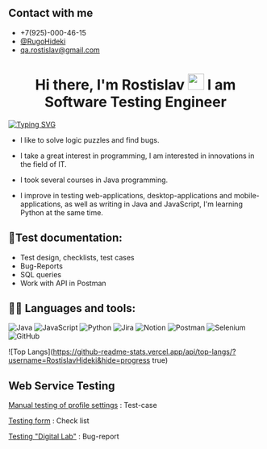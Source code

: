 ## Contact with me
- +7(925)-000-46-15
- <a href="https://t.me/RugoHideki" target="_blank">@RugoHideki</a>
- <a href="qa.rostislav@gmail.com" target="_blank">qa.rostislav@gmail.com</a>



<h1 align="center">Hi there, I'm Rostislav</a>
<img src="https://github.com/blackcater/blackcater/raw/main/images/Hi.gif" height="32"/>
I am Software Testing Engineer
</h1>

[![Typing SVG](https://readme-typing-svg.demolab.com?font=Montserrat&pause=1000&color=0E20F7&background=F97CFF00&width=435&lines=About+me)](https://git.io/typing-svg)


  
- I like to solve logic puzzles and find bugs.

- I take a great interest in programming, I am interested in innovations in the field of IT.

- I took several courses in Java programming.

- I improve in testing web-applications, desktop-applications and mobile-applications, as well as writing in Java and JavaScript,
  I'm learning Python at the same time.


## :page_with_curl:Test documentation:

- Test design, checklists, test cases
- Bug-Reports
- SQL queries
- Work with API in Postman

## :man_technologist: Languages and tools:
![Java](https://img.shields.io/badge/java-%23ED8B00.svg?style=for-the-badge&logo=java&logoColor=white)
![JavaScript](https://img.shields.io/badge/javascript-%23323330.svg?style=for-the-badge&logo=javascript&logoColor=%23F7DF1E)
![Python](https://img.shields.io/badge/python-3670A0?style=for-the-badge&logo=python&logoColor=ffdd54)
![Jira](https://img.shields.io/badge/jira-%230A0FFF.svg?style=for-the-badge&logo=jira&logoColor=white)
![Notion](https://img.shields.io/badge/Notion-%23000000.svg?style=for-the-badge&logo=notion&logoColor=white)
![Postman](https://img.shields.io/badge/Postman-FF6C37?style=for-the-badge&logo=postman&logoColor=white)
![Selenium](https://img.shields.io/badge/-selenium-%43B02A?style=for-the-badge&logo=selenium&logoColor=white)
![GitHub](https://img.shields.io/badge/github-%23121011.svg?style=for-the-badge&logo=github&logoColor=white)


![Top Langs](https://github-readme-stats.vercel.app/api/top-langs/?username=RostislavHideki&hide=progress true)

## Web Service Testing

<a href="https://clck.ru/344P2x" target="_blank">Manual testing of profile settings</a> : Test-case

<a href="https://clck.ru/346qBk" target="_blank">Testing form</a> : Check list 

<a href="https://clck.ru/349qER" target="_blank">Testing "Digital Lab"</a> : Bug-report
